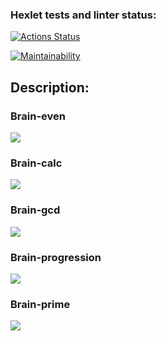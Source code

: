 ### Hexlet tests and linter status:

[![Actions Status](https://github.com/marinazyuzina/frontend-project-44/workflows/hexlet-check/badge.svg)](https://github.com/marinazyuzina/frontend-project-44/actions)

[![Maintainability](https://api.codeclimate.com/v1/badges/5c29695078235a2dc453/maintainability)](https://codeclimate.com/github/marinazyuzina/frontend-project-44/maintainability)
## Description:

### Brain-even
<a href="https://asciinema.org/a/554328" target="_blank"><img src="https://asciinema.org/a/554328.svg" /></a>

### Brain-calc
<a href="https://asciinema.org/a/555333" target="_blank"><img src="https://asciinema.org/a/555333.svg" /></a>

### Brain-gcd
<a href="https://asciinema.org/a/555806" target="_blank"><img src="https://asciinema.org/a/555806.svg" /></a>

### Brain-progression
<a href="https://asciinema.org/a/556846" target="_blank"><img src="https://asciinema.org/a/556846.svg" /></a>

### Brain-prime
<a href="https://asciinema.org/a/557586" target="_blank"><img src="https://asciinema.org/a/557586.svg" /></a>